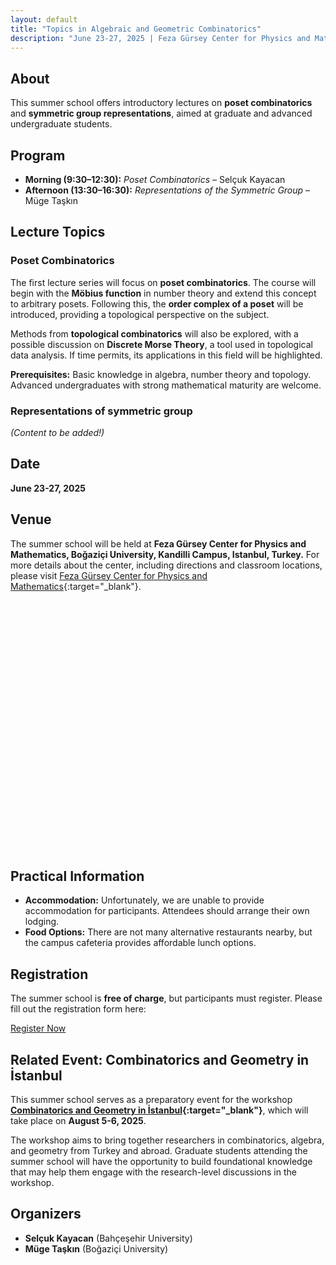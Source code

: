 ```yaml
---
layout: default
title: "Topics in Algebraic and Geometric Combinatorics"
description: "June 23-27, 2025 | Feza Gürsey Center for Physics and Mathematics"
---
```


## About  
This summer school offers introductory lectures on **poset combinatorics** and **symmetric group representations**, aimed at graduate and advanced undergraduate students. 

## Program  
- **Morning (9:30–12:30):** *Poset Combinatorics* – Selçuk Kayacan  
- **Afternoon (13:30–16:30):** *Representations of the Symmetric Group* – Müge Taşkın

## Lecture Topics  

### Poset Combinatorics  
The first lecture series will focus on **poset combinatorics**. The course will begin with the **Möbius function** in number theory and extend this concept to arbitrary posets. Following this, the **order complex of a poset** will be introduced, providing a topological perspective on the subject.  

Methods from **topological combinatorics** will also be explored, with a possible discussion on **Discrete Morse Theory**, a tool used in topological data analysis. If time permits, its applications in this field will be highlighted.  

**Prerequisites:** Basic knowledge in algebra, number theory and topology. Advanced undergraduates with strong mathematical maturity are welcome.

### Representations of symmetric group
*(Content to be added!)*

## Date
**June 23-27, 2025**

## Venue
The summer school will be held at **Feza Gürsey Center for Physics and Mathematics, Boğaziçi University, Kandilli Campus, Istanbul, Turkey.**
For more details about the center, including directions and classroom locations, please visit [Feza Gürsey Center for Physics and Mathematics](https://fezagursey.bogazici.edu.tr/){:target="_blank"}.
  
 
<!-- Leaflet CSS -->
<link rel="stylesheet" href="https://unpkg.com/leaflet@1.9.4/dist/leaflet.css" />

<!-- Leaflet JS -->
<script src="https://unpkg.com/leaflet@1.9.4/dist/leaflet.js"></script>

<div id="map" style="height: 400px;"></div>
<script src="assets/js/maps.js"></script> 

## Practical Information

  - **Accommodation:** Unfortunately, we are unable to provide accommodation for participants. Attendees should arrange their own lodging.
  - **Food Options:** There are not many alternative restaurants nearby, but the campus cafeteria provides affordable lunch options.

## Registration

The summer school is **free of charge**, but participants must register. Please fill out the registration form here:
   
<div class="center-button">
    <a href="https://docs.google.com/forms/d/e/1FAIpQLScsgZBZobejpVYhxrhrgjJHpCwiMsBVJueXuywPzdut1NWDOA/viewform?usp=preview" target="_blank" class="btn">Register Now</a>
</div>

## Related Event: Combinatorics and Geometry in İstanbul  

This summer school serves as a preparatory event for the workshop **[Combinatorics and Geometry in İstanbul](https://cg-istanbul.github.io/cgi2025/){:target="_blank"}**, which will take place on **August 5-6, 2025**.  

The workshop aims to bring together researchers in combinatorics, algebra, and geometry from Turkey and abroad. Graduate students attending the summer school will have the opportunity to build foundational knowledge that may help them engage with the research-level discussions in the workshop.  

## Organizers  
- **Selçuk Kayacan** (Bahçeşehir University)  
- **Müge Taşkın** (Boğaziçi University)  
